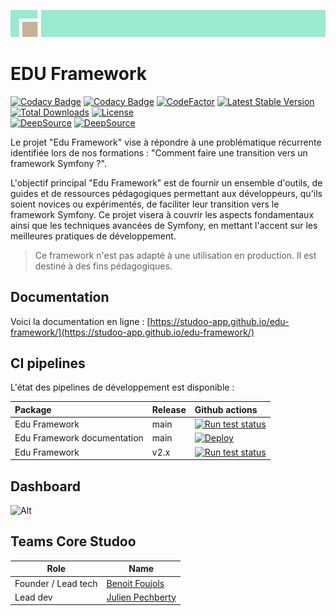![separe](https://raw.githubusercontent.com/studoo-app/.github/main/profile/studoo-banner-logo.png)

# EDU Framework

[![Codacy Badge](https://app.codacy.com/project/badge/Grade/a15f20cbdf2743618efe54e2db39f605)](https://app.codacy.com/gh/studoo-app/edu-framework/dashboard?utm_source=gh&utm_medium=referral&utm_content=&utm_campaign=Badge_grade)
[![Codacy Badge](https://app.codacy.com/project/badge/Coverage/a15f20cbdf2743618efe54e2db39f605)](https://app.codacy.com/gh/studoo-app/edu-framework/dashboard?utm_source=gh&utm_medium=referral&utm_content=&utm_campaign=Badge_coverage)
[![CodeFactor](https://www.codefactor.io/repository/github/studoo-app/edu-framework/badge)](https://www.codefactor.io/repository/github/studoo-app/edu-framework)
[![Latest Stable Version](https://poser.pugx.org/studoo/edu-framework/v)](https://packagist.org/packages/studoo/edu-framework)
[![Total Downloads](https://poser.pugx.org/studoo/edu-framework/downloads)](https://packagist.org/packages/studoo/edu-framework)
[![License](https://poser.pugx.org/studoo/edu-framework/license)](https://packagist.org/packages/studoo/edu-framework) \
[![DeepSource](https://app.deepsource.com/gh/studoo-app/edu-framework.svg/?label=active+issues&show_trend=true&token=JAPelQzMwu64R4rtyb8XUGZP)](https://app.deepsource.com/gh/studoo-app/edu-framework/)
[![DeepSource](https://app.deepsource.com/gh/studoo-app/edu-framework.svg/?label=resolved+issues&show_trend=true&token=JAPelQzMwu64R4rtyb8XUGZP)](https://app.deepsource.com/gh/studoo-app/edu-framework/)


Le projet "Edu Framework" vise à répondre à une problématique récurrente identifiée lors de nos formations : "Comment faire une transition vers un framework Symfony ?".

L'objectif principal "Edu Framework" est de fournir un ensemble d'outils, de guides et de ressources pédagogiques permettant aux développeurs, qu'ils soient novices ou expérimentés, de faciliter leur transition vers le framework Symfony. Ce projet visera à couvrir les aspects fondamentaux ainsi que les techniques avancées de Symfony, en mettant l'accent sur les meilleures pratiques de développement.

> Ce framework n'est pas adapté à une utilisation en production. Il est destiné à des fins pédagogiques.

## Documentation

Voici la documentation en ligne : [https://studoo-app.github.io/edu-framework/](https://studoo-app.github.io/edu-framework/)

## CI pipelines

L'état des pipelines de développement est disponible :

| Package  | Release | Github actions                                                                                                                                                     |
| :------- |:--------|:-------------------------------------------------------------------------------------------------------------------------------------------------------------------|
| Edu Framework | main    | [![Run test status](https://github.com/studoo-app/edu-framework/actions/workflows/testing.yml/badge.svg?branch=main)](https://github.com/studoo-app/edu-framework) |
| Edu Framework documentation | main    | [![Deploy](https://github.com/studoo-app/edu-framework-doc/actions/workflows/deploy.yml/badge.svg)](https://github.com/studoo-app/edu-framework-doc)               |
| Edu Framework | v2.x    | [![Run test status](https://github.com/studoo-app/edu-framework/actions/workflows/testing.yml/badge.svg?branch=2.x)](https://github.com/studoo-app/edu-framework)  |

## Dashboard 

![Alt](https://repobeats.axiom.co/api/embed/a46fce2a15244cb1f57a05fa73692ee5253d4296.svg "Repobeats analytics image")

## Teams Core Studoo

| Role                      | Name             |
|---------------------------|------------------|
| Founder / Lead tech       | [Benoit Foujols](https://github.com/bfoujols)|
|Lead dev| [Julien Pechberty](https://github.com/JPechberty) |
